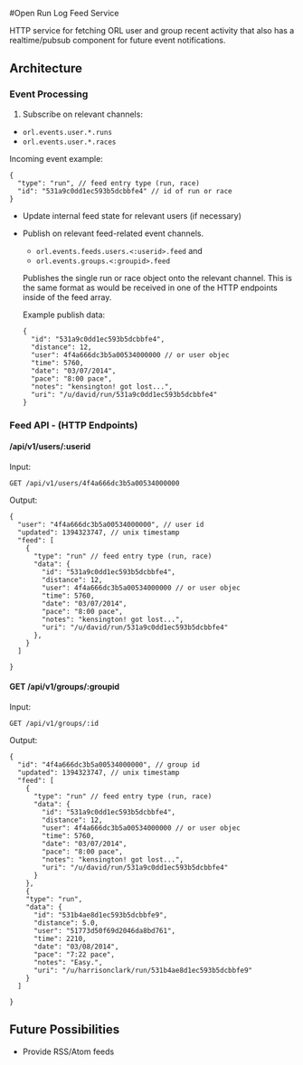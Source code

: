 #Open Run Log Feed Service

HTTP service for fetching ORL user and group recent activity that also has a realtime/pubsub component for future event notifications.

## Architecture

### Event Processing
1. Subscribe on relevant channels:

  - `orl.events.user.*.runs`
  - `orl.events.user.*.races`

  Incoming event example:
  ```
  {
    "type": "run", // feed entry type (run, race)
    "id": "531a9c0dd1ec593b5dcbbfe4" // id of run or race
  }
  ```
- Update internal feed state for relevant users (if necessary)

- Publish on relevant feed-related event channels.
  - `orl.events.feeds.users.<:userid>.feed` and
  - `orl.events.groups.<:groupid>.feed`

  Publishes the single run or race object onto the relevant channel. This
  is the same format as would be received in one of the HTTP endpoints inside
  of the feed array.

  Example publish data:
  ```
  {
    "id": "531a9c0dd1ec593b5dcbbfe4",
    "distance": 12,
    "user": 4f4a666dc3b5a00534000000 // or user objec
    "time": 5760,
    "date": "03/07/2014",
    "pace": "8:00 pace",
    "notes": "kensington! got lost...",
    "uri": "/u/david/run/531a9c0dd1ec593b5dcbbfe4"
  }
  ```

### Feed API - (HTTP Endpoints)

#### /api/v1/users/:userid

Input:
```
GET /api/v1/users/4f4a666dc3b5a00534000000
```

Output:
```
{
  "user": "4f4a666dc3b5a00534000000", // user id
  "updated": 1394323747, // unix timestamp
  "feed": [
    {
      "type": "run" // feed entry type (run, race)
      "data": {
        "id": "531a9c0dd1ec593b5dcbbfe4",
        "distance": 12,
        "user": 4f4a666dc3b5a00534000000 // or user objec
        "time": 5760,
        "date": "03/07/2014",
        "pace": "8:00 pace",
        "notes": "kensington! got lost...",
        "uri": "/u/david/run/531a9c0dd1ec593b5dcbbfe4"
      },
    }
  ]

}
```
#### GET /api/v1/groups/:groupid
Input:
```
GET /api/v1/groups/:id
```

Output:
```
{
  "id": "4f4a666dc3b5a00534000000", // group id
  "updated": 1394323747, // unix timestamp
  "feed": [
    {
      "type": "run" // feed entry type (run, race)
      "data": {
        "id": "531a9c0dd1ec593b5dcbbfe4",
        "distance": 12,
        "user": 4f4a666dc3b5a00534000000 // or user objec
        "time": 5760,
        "date": "03/07/2014",
        "pace": "8:00 pace",
        "notes": "kensington! got lost...",
        "uri": "/u/david/run/531a9c0dd1ec593b5dcbbfe4"
      }
    },
    {
    "type": "run",
    "data": {
      "id": "531b4ae8d1ec593b5dcbbfe9",
      "distance": 5.0,
      "user": "51773d50f69d2046da8bd761",
      "time": 2210,
      "date": "03/08/2014",
      "pace": "7:22 pace",
      "notes": "Easy.",
      "uri": "/u/harrisonclark/run/531b4ae8d1ec593b5dcbbfe9"
    }
  ]

}
```
## Future Possibilities
- Provide RSS/Atom feeds
